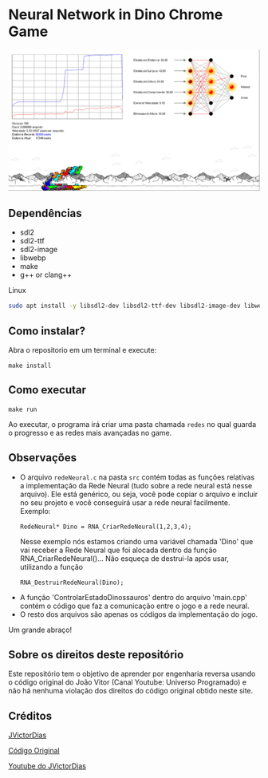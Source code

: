 # Neural Network in Dino Chrome Game

![](.github/dino.png)

## Dependências

- sdl2
- sdl2-ttf
- sdl2-image
- libwebp
- make
- g++ or clang++

Linux

```sh
sudo apt install -y libsdl2-dev libsdl2-ttf-dev libsdl2-image-dev libwebp-dev libgsl-dev
```

## Como instalar?

Abra o repositorio em um terminal e execute:

```
make install
```

## Como executar

```
make run
```

Ao executar, o programa irá criar uma pasta chamada `redes` no qual guarda o progresso e as redes mais avançadas no game.

## Observações

- O arquivo `redeNeural.c` na pasta `src` contém todas as funções relativas a implementação da Rede Neural (tudo sobre a rede neural está nesse arquivo).
  Ele está genérico, ou seja, você pode copiar o arquivo e incluir no seu projeto e você conseguirá usar a rede neural facilmente.
  Exemplo: 
  ```
  RedeNeural* Dino = RNA_CriarRedeNeural(1,2,3,4);
  ```
  Nesse exemplo nós estamos criando uma variável chamada 'Dino' que vai receber a Rede Neural que foi alocada dentro da função RNA_CriarRedeNeural()... Não esqueça de destrui-la após usar, utilizando a função 
  ```
  RNA_DestruirRedeNeural(Dino);
  ```
- A função 'ControlarEstadoDinossauros' dentro do arquivo 'main.cpp' contém o código que faz a comunicação entre o jogo e a rede neural.
- O resto dos arquivos são apenas os códigos da implementação do jogo.

Um grande abraço!

## Sobre os direitos deste repositório

Este repositório tem o objetivo de aprender por engenharia reversa usando o código original do João Vitor (Canal Youtube: Universo Programado) e não há nenhuma violação dos direitos do código original obtido neste site.

## Créditos

[JVictorDias](https://github.com/JVictorDias)

[Código Original](https://github.com/JVictorDias/Dinossauro-Google)

[Youtube do JVictorDias](https://www.youtube.com/watch?v=NZlIYr1slAk)
